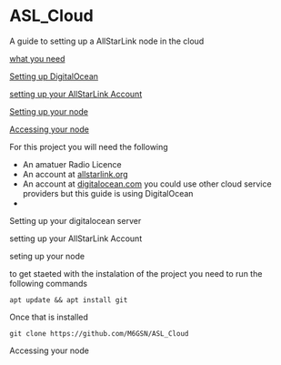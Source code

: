 # ASL_Cloud
A guide to setting up a AllStarLink node in the cloud

 [what you need](#needed)

 [Setting up DigitalOcean](#do)

 [setting up your AllStarLink Account](#asl)

 [Setting up your node](#node)

 [Accessing your node](#access)

<a name="needed"></a>For this project you will need the following


  * An amatuer Radio Licence
  * An account at [allstarlink.org](https://www.allstarlink.org/)
  * An account at [digitalocean.com](https://www.digitalocean.com/) you could use other cloud service providers but this guide is using DigitalOcean
  * 



<a name="do">Setting up your digitalocean server


<a name="asl">setting up your AllStarLink Account


<a name="node">seting up your node

to get staeted with the instalation of the project you need to run the following commands 

`apt update && apt install git`

Once that is installed

`git clone https://github.com/M6GSN/ASL_Cloud`










<a name="access">Accessing your node
